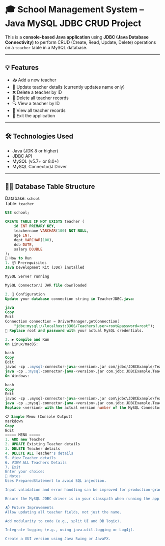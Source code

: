 # 🎓 School Management System – Java MySQL JDBC CRUD Project

This is a **console-based Java application** using **JDBC (Java Database Connectivity)** to perform CRUD (Create, Read, Update, Delete) operations on a `teacher` table in a MySQL database.

---

## 💡 Features

- 📥 Add a new teacher
- 📝 Update teacher details (currently updates name only)
- ❌ Delete a teacher by ID
- 🧹 Delete all teacher records
- 🔍 View a teacher by ID
- 📄 View all teacher records
- 🚪 Exit the application

---

## 🛠️ Technologies Used

- Java (JDK 8 or higher)
- JDBC API
- MySQL (v5.7+ or 8.0+)
- MySQL Connector/J Driver

---

## 🧑‍🏫 Database Table Structure

Database: `school`  
Table: `teacher`

```sql
USE school;

CREATE TABLE IF NOT EXISTS teacher (
    id INT PRIMARY KEY,
    teachername VARCHAR(100) NOT NULL,
    age INT,
    dept VARCHAR(100),
    dob DATE,
    salary DOUBLE
);
🚀 How to Run
1. 📦 Prerequisites
Java Development Kit (JDK) installed

MySQL Server running

MySQL Connector/J JAR file downloaded

2. 🔧 Configuration
Update your database connection string in TeacherJDBC.java:

java
Copy
Edit
Connection connection = DriverManager.getConnection(
    "jdbc:mysql://localhost:3306/Teachers?user=root&password=root");
🔁 Replace root and password with your actual MySQL credentials.

3. ▶️ Compile and Run
On Linux/macOS:

bash
Copy
Edit
javac -cp .:mysql-connector-java-<version>.jar com/jdbc/JDBCExample/TeacherJDBC.java
java -cp .:mysql-connector-java-<version>.jar com.jdbc.JDBCExample.TeacherJDBC
On Windows:

bash
Copy
Edit
javac -cp .;mysql-connector-java-<version>.jar com\jdbc\JDBCExample\TeacherJDBC.java
java -cp .;mysql-connector-java-<version>.jar com.jdbc.JDBCExample.TeacherJDBC
Replace <version> with the actual version number of the MySQL Connector JAR you downloaded.

📋 Sample Menu (Console Output)
markdown
Copy
Edit
===== MENU =====
1. ADD new Teacher
2. UPDATE Existing Teacher details
3. DELETE Teacher details
4. DELETE ALL Teacher's details
5. View Teacher details
6. VIEW ALL Teachers Details
7. Exit
Enter your choice:
📌 Notes
Uses PreparedStatement to avoid SQL injection.

Input validation and error handling can be improved for production-grade apps.

Ensure the MySQL JDBC driver is in your classpath when running the app.

📬 Future Improvements
Allow updating all teacher fields, not just the name.

Add modularity to code (e.g., split UI and DB logic).

Integrate logging (e.g., using java.util.logging or Log4j).

Create a GUI version using Java Swing or JavaFX.

